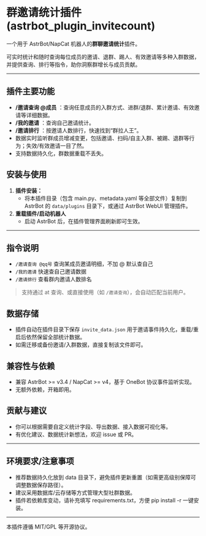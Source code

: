 # 群邀请统计插件 (astrbot_plugin_invitecount)

一个用于 AstrBot/NapCat 机器人的**群聊邀请统计**插件。

可实时统计和随时查询每位成员的邀请、退群、踢人、有效邀请等多种入群数据，并提供查询、排行等指令，助你洞察群增长与成员贡献。

---

## 插件主要功能
- **/邀请查询 @成员** ：查询任意成员的入群方式、进群/退群、累计邀请、有效邀请等详细数据。
- **/我的邀请** ：查询自己邀请统计。
- **/邀请排行** ：按邀请人数排行，快速找到“群拉人王”。
- 数据实时监听群成员增减变更，包括邀请、扫码/自主入群、被踢、退群等行为；失效/有效邀请一目了然。
- 支持数据持久化，群数据重载不丢失。


## 安装与使用

1. **插件安装：**
   - 将本插件目录（包含 main.py、metadata.yaml 等全部文件）复制到 AstrBot 的 `data/plugins` 目录下，或通过 AstrBot WebUI 管理插件。
2. **重载插件/启动机器人**
   - 启动 AstrBot 后，在插件管理界面刷新即可生效。

---

## 指令说明
- `/邀请查询 @qq号`   查询某成员邀请明细，不加 @ 默认查自己
- `/我的邀请`         快速查自己邀请数据
- `/邀请排行`         查看群内邀请人数排名

> 支持通过 at 查询、或直接使用（如 `/邀请查询`），会自动匹配当前用户。


## 数据存储
- 插件自动在插件目录下保存 `invite_data.json` 用于邀请事件持久化，重载/重启后依然保留全部统计数据。
- 如需迁移或备份邀请/入群数据，直接复制该文件即可。

## 兼容性与依赖
- 兼容 AstrBot >= v3.4 / NapCat >= v4，基于 OneBot 协议事件监听实现。
- 无额外依赖，开箱即用。


## 贡献与建议
- 你可以根据需要自定义统计字段、导出数据、接入数据可视化等。
- 有优化建议、数据统计新想法，欢迎 issue 或 PR。

---

## 环境要求/注意事项
- 推荐数据持久化放到 data 目录下，避免插件更新重置（如需更高级别保障可调整数据保存路径）。
- 建议采用数据库/云存储等方式管理大型社群数据。
- 插件若依赖库变动，请补充填写 requirements.txt，方便 pip install -r 一键安装。


---

本插件遵循 MIT/GPL 等开源协议。
